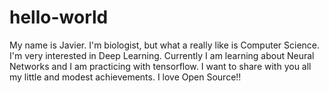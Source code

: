 # hello-world

My name is Javier. I'm biologist, but what a really like is Computer Science.  I'm very interested in Deep Learning. Currently
I am learning about Neural Networks and I am practicing with tensorflow. I want to share with you all my little and modest achievements.
I love Open Source!!
